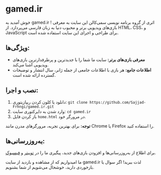 # gamed.ir

خوش آمدید به gamed.ir !
اثری از گروه برنامه نویسی سمی‌کالن
این سایت به معرفی بازی‌های ویدیویی برتر و محبوب دنیا به زبان فارسی می‌پردازد. از HTML، CSS، و JavaScript برای طراحی و اجرای این سایت استفاده شده است.

## ویژگی‌ها:
- **معرفی بازی‌های برتر:** سایت ما شما را با جدیدترین و پرطرفدارترین بازی‌های ویدیویی آشنا می‌کند.
- **اطلاعات جامع:** هر بازی با اطلاعات جامعی از جمله ژانر، سال انتشار و توضیحات گسترده ارائه شده است.

## نصب و اجرا:
1. دانلود یا کلون کردن ریپازیتوری: `git clone https://github.com/Sajjad-Frhngi/gamed.ir.git`
2. وارد شدن به دایرکتوری سایت: `cd gamed.ir`
3. باز کردن فایل `home.html` در مرورگر خود.

**توجه:** برای بهترین تجربه، مرورگرهای مدرن مانند Chrome یا Firefox را استفاده کنید.

## به‌روزرسانی‌ها:
برای اطلاع از به‌روزرسانی‌ها و افزودن بازی‌های جدید، پیگیری ما را در [توییتر](https://twitter.com/gamed_ir) و [فیسبوک](https://www.instagram.com/gamed_ir).

ما امیدواریم که از مشاهده و بازدید از سایت gamed.ir لذت ببرید! اگر سوال یا بازخوردی دارید، خوشحال می‌شویم از شما بشنویم.

